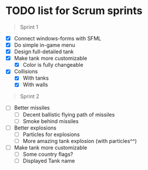 # TODO list for Scrum sprints
> Sprint 1

- [x] Connect windows-forms with SFML
- [x] Do simple in-game menu 
- [x] Design full-detailed tank
- [x] Make tank more customizable
	- [x] Color is fully changeable
- [x] Collisions
    - [x] With tanks
    - [x] With walls

> Sprint 2

- [ ] Better missiles
    - [ ] Decent ballistic flying path of missiles
    - [ ] Smoke behind missiles
- [ ] Better explosions
    - [ ] Particles for explosions
    - [ ] More amazing tank explosion (with particles^^)
- [ ] Make tank more customizable
    - [ ] Some country flags?
    - [ ] Displayed Tank name